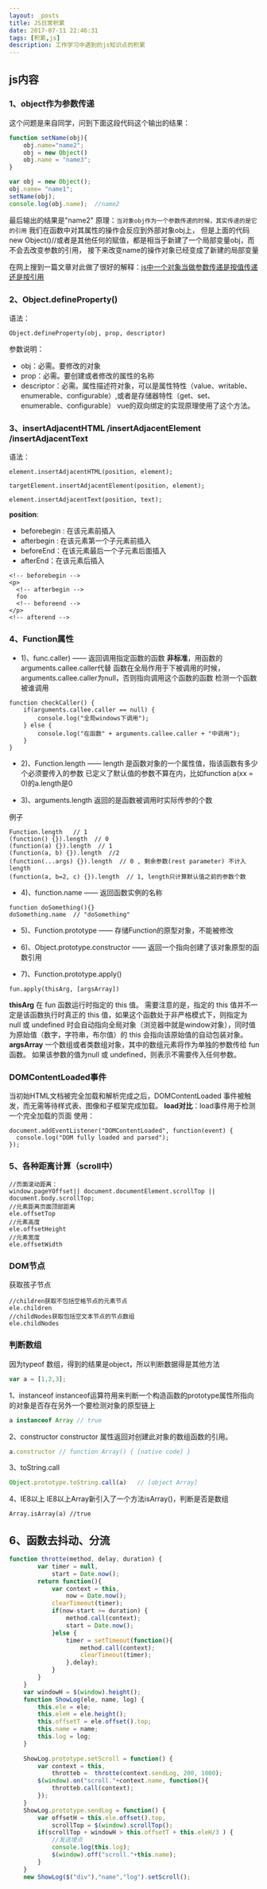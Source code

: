 ```yaml
---
layout: _posts
title: JS日常积累
date: 2017-07-11 22:46:31
tags: [积累,js]
description: 工作学习中遇到的js知识点的积累
---
```


## js内容

### 1、object作为参数传递

这个问题是来自同学，问到下面这段代码这个输出的结果：
``` javascript
function setName(obj){
	obj.name="name2";
	obj = new Object()
	obj.name = "name3";
}

var obj = new Object();
obj.name= "name1";
setName(obj);
console.log(obj.name);  //name2
```
最后输出的结果是"name2"
原理：`当对象obj作为一个参数传递的时候，其实传递的是它的引用`
我们在函数中对其属性的操作会反应到外部对象obj上，
但是上面的代码 new Object()//或者是其他任何的赋值，都是相当于新建了一个局部变量obj，而不会去改变参数的引用，
接下来改变name的操作对象已经变成了新建的局部变量

在网上搜到一篇文章对此做了很好的解释：[js中一个对象当做参数传递是按值传递还是按引用](http://www.cnblogs.com/xljzlw/p/4399414.html)

### 2、Object.defineProperty()
语法：
```
Object.defineProperty(obj, prop, descriptor)
```
参数说明：
+ obj：必需。要修改的对象
+ prop：必需。要创建或者修改的属性的名称
+ descriptor：必需。属性描述符对象，可以是属性特性（value、writable、enumerable、configurable）,或者是存储器特性（get、set、enumerable、configurable）
vue的双向绑定的实现原理使用了这个方法。

### 3、insertAdjacentHTML /insertAdjacentElement /insertAdjacentText
语法：
```
element.insertAdjacentHTML(position, element);

targetElement.insertAdjacentElement(position, element);

element.insertAdjacentText(position, text);
```
**position**: 
+ beforebegin : 在该元素前插入
+ afterbegin : 在该元素第一个子元素前插入
+ beforeEnd：在该元素最后一个子元素后面插入
+ afterEnd：在该元素后插入

```
<!-- beforebegin -->
<p>
  <!-- afterbegin -->
  foo
  <!-- beforeend -->
</p>
<!-- afterend -->
```

### 4、Function属性

+ 1)、func.caller) —— 返回调用指定函数的函数 **非标准**，用函数的arguments.callee.caller代替
函数在全局作用于下被调用的时候，arguments.callee.caller为null，否则指向调用这个函数的函数
检测一个函数被谁调用
```
function checkCaller() {
	if(arguments.callee.caller == null) {
		console.log("全局windows下调用");
	} else {
		console.log("在函数" + arguments.callee.caller + "中调用");
	}
}
```

+ 2)、Function.length —— length 是函数对象的一个属性值，指该函数有多少个必须要传入的参数
已定义了默认值的参数不算在内，比如function a(xx = 0)的a.length是0

+ 3)、arguments.length 返回的是函数被调用时实际传参的个数

例子
```
Function.length   // 1
(function() {}).length  // 0
(function(a) {}).length  // 1
(function(a, b) {}).length  //2
(function(...args) {}).length  // 0 , 剩余参数(rest parameter) 不计入length
(function(a, b=2, c) {}).length  // 1, length只计算默认值之前的参数个数

```

+ 4)、function.name —— 返回函数实例的名称

```
function doSomething(){}
doSomething.name  // "doSomething"
```
 
+ 5)、Function.prototype —— 存储Function的原型对象，不能被修改

+ 6)、Object.prototype.constructor —— 返回一个指向创建了该对象原型的函数引用

+ 7)、Function.prototype.apply()
```
fun.apply(thisArg, [argsArray])
```
**thisArg**
在 fun 函数运行时指定的 this 值。
需要注意的是，指定的 this 值并不一定是该函数执行时真正的 this 值，如果这个函数处于非严格模式下，则指定为 null 或 undefined 时会自动指向全局对象（浏览器中就是window对象），同时值为原始值（数字，字符串，布尔值）的 this 会指向该原始值的自动包装对象。
**argsArray**
一个数组或者类数组对象，其中的数组元素将作为单独的参数传给 fun 函数。
如果该参数的值为null 或 undefined，则表示不需要传入任何参数。

### DOMContentLoaded事件
当初始HTML文档被完全加载和解析完成之后，DOMContentLoaded 事件被触发，而无需等待样式表、图像和子框架完成加载。
**load对比**：load事件用于检测一个完全加载的页面
使用：
```
document.addEventListener("DOMContentLoaded", function(event) {
  console.log("DOM fully loaded and parsed");
});
```


### 5、各种距离计算（scroll中）
```
//页面滚动距离：
window.pageYOffset|| document.documentElement.scrollTop || document.body.scrollTop;
//元素距离页面顶部距离
ele.offsetTop
//元素高度
ele.offsetHeight
//元素宽度
ele.offsetWidth
```

### DOM节点
获取孩子节点
```
//children获取不包括空格节点的元素节点
ele.children
//childNodes获取包括空文本节点的节点数组
ele.childNodes
```

### 判断数组
因为typeof 数组，得到的结果是object，所以判断数据得是其他方法

``` javascript
var a = [1,2,3];
```
1、instanceof
instanceof运算符用来判断一个构造函数的prototype属性所指向的对象是否存在另外一个要检测对象的原型链上
``` javascript
a instanceof Array // true
```

2、constructor
constructor 属性返回对创建此对象的数组函数的引用。
``` javascript
a.constructor // function Array() { [native code] }
```

3、toString.call
``` javascript
Object.prototype.toString.call(a)	// [object Array]
```
4、IE8以上
IE8以上Array新引入了一个方法isArray()，判断是否是数组
```
Array.isArray(a) //true
```

## 6、函数去抖动、分流
``` javascript
function throtte(method, delay, duration) {
		var timer = null,
			start = Date.now();
		return function(){
			var context = this,
				now = Date.now();
			clearTimeout(timer);
			if(now-start >= duration) {
				method.call(context);
				start = Date.now();
			}else {
				timer = setTimeout(function(){
					method.call(context);
					clearTimeout(timer);
				},delay);
			}
		}
	}
	var windowH = $(window).height();
	function ShowLog(ele, name, log) {
		this.ele = ele;
		this.eleH = ele.height();
		this.offsetT = ele.offset().top;
		this.name = name;
		this.log = log;
	}
	
	ShowLog.prototype.setScroll = function() {
		var context = this,
			throtteb =  throtte(context.sendLog, 200, 1000);
		$(window).on("scroll."+context.name, function(){
			throtteb.call(context);
		});
	}
	ShowLog.prototype.sendLog = function() {
		var offsetH = this.ele.offset().top,
			scrollTop = $(window).scrollTop();
		if(scrollTop + windowH > this.offsetT + this.eleH/3 ) {
			//发送埋点
			console.log(this.log);
			$(window).off("scroll."+this.name);
		}
	}
	new ShowLog($("div"),"name","log").setScroll();
```
